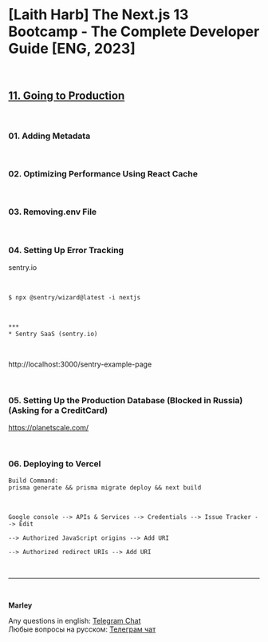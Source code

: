 # [Laith Harb] The Next.js 13 Bootcamp - The Complete Developer Guide [ENG, 2023]

<br/>

## [11. Going to Production](https://github.com/webmakaka/Next.js-Projects-Build-an-Issue-Tracker/pull/13)

<br/>

### 01. Adding Metadata

<br/>

### 02. Optimizing Performance Using React Cache

<br/>

### 03. Removing.env File

<br/>

### 04. Setting Up Error Tracking

sentry.io

<br/>

```
$ npx @sentry/wizard@latest -i nextjs
```

<br/>

```
***
* Sentry SaaS (sentry.io)
```

<br/>

http://localhost:3000/sentry-example-page

<br/>

### 05. Setting Up the Production Database (Blocked in Russia) (Asking for a CreditCard)

https://planetscale.com/

<br/>

### 06. Deploying to Vercel

```
Build Command:
prisma generate && prisma migrate deploy && next build
```

<br/>

```
Google console --> APIs & Services --> Credentials --> Issue Tracker --> Edit

--> Authorized JavaScript origins --> Add URI

--> Authorized redirect URIs --> Add URI
```

<br/>

---

<br/>

**Marley**

Any questions in english: <a href="https://jsdev.org/chat/">Telegram Chat</a>  
Любые вопросы на русском: <a href="https://jsdev.ru/chat/">Телеграм чат</a>
